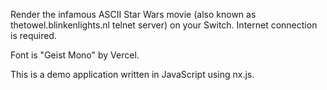 Render the infamous ASCII Star Wars movie (also known as thetowel.blinkenlights.nl telnet server) on your Switch. Internet connection is required.

Font is "Geist Mono" by Vercel.

This is a demo application written in JavaScript using nx.js.
